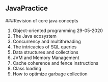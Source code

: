 ## JavaPractice

###Revision of core java concepts
  1. Object-oriented programming 29-05-2020
  2. The Java ecosystem
  3. Concurrency and multithreading
  4. The intricacies of SQL queries
  5. Data structures and collections
  6. JVM and Memory Management
  7. Cache coherence and fence instructions
  8. Class loading
  9. How to optimize garbage collection


